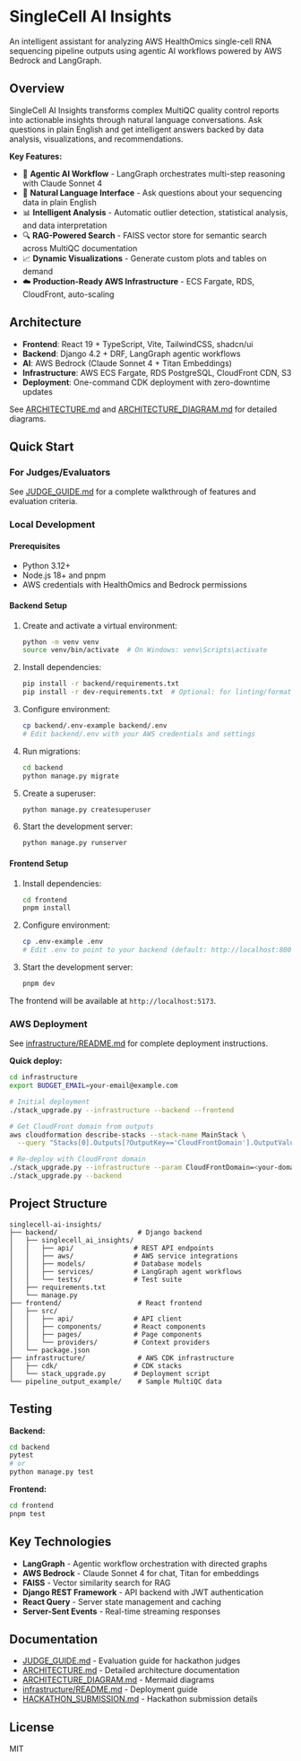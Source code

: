 # SingleCell AI Insights

An intelligent assistant for analyzing AWS HealthOmics single-cell RNA sequencing pipeline outputs using agentic AI workflows powered by AWS Bedrock and LangGraph.

## Overview

SingleCell AI Insights transforms complex MultiQC quality control reports into actionable insights through natural language conversations. Ask questions in plain English and get intelligent answers backed by data analysis, visualizations, and recommendations.

**Key Features:**
- 🤖 **Agentic AI Workflow** - LangGraph orchestrates multi-step reasoning with Claude Sonnet 4
- 💬 **Natural Language Interface** - Ask questions about your sequencing data in plain English
- 📊 **Intelligent Analysis** - Automatic outlier detection, statistical analysis, and data interpretation
- 🔍 **RAG-Powered Search** - FAISS vector store for semantic search across MultiQC documentation
- 📈 **Dynamic Visualizations** - Generate custom plots and tables on demand
- ☁️ **Production-Ready AWS Infrastructure** - ECS Fargate, RDS, CloudFront, auto-scaling

## Architecture

- **Frontend**: React 19 + TypeScript, Vite, TailwindCSS, shadcn/ui
- **Backend**: Django 4.2 + DRF, LangGraph agentic workflows
- **AI**: AWS Bedrock (Claude Sonnet 4 + Titan Embeddings)
- **Infrastructure**: AWS ECS Fargate, RDS PostgreSQL, CloudFront CDN, S3
- **Deployment**: One-command CDK deployment with zero-downtime updates

See [ARCHITECTURE.md](ARCHITECTURE.md) and [ARCHITECTURE_DIAGRAM.md](ARCHITECTURE_DIAGRAM.md) for detailed diagrams.

## Quick Start

### For Judges/Evaluators

See [JUDGE_GUIDE.md](JUDGE_GUIDE.md) for a complete walkthrough of features and evaluation criteria.

### Local Development

#### Prerequisites
- Python 3.12+
- Node.js 18+ and pnpm
- AWS credentials with HealthOmics and Bedrock permissions

#### Backend Setup

1. Create and activate a virtual environment:
   ```bash
   python -m venv venv
   source venv/bin/activate  # On Windows: venv\Scripts\activate
   ```

2. Install dependencies:
   ```bash
   pip install -r backend/requirements.txt
   pip install -r dev-requirements.txt  # Optional: for linting/formatting
   ```

3. Configure environment:
   ```bash
   cp backend/.env-example backend/.env
   # Edit backend/.env with your AWS credentials and settings
   ```

4. Run migrations:
   ```bash
   cd backend
   python manage.py migrate
   ```

5. Create a superuser:
   ```bash
   python manage.py createsuperuser
   ```

6. Start the development server:
   ```bash
   python manage.py runserver
   ```

#### Frontend Setup

1. Install dependencies:
   ```bash
   cd frontend
   pnpm install
   ```

2. Configure environment:
   ```bash
   cp .env-example .env
   # Edit .env to point to your backend (default: http://localhost:8000/api)
   ```

3. Start the development server:
   ```bash
   pnpm dev
   ```

The frontend will be available at `http://localhost:5173`.

### AWS Deployment

See [infrastructure/README.md](infrastructure/README.md) for complete deployment instructions.

**Quick deploy:**
```bash
cd infrastructure
export BUDGET_EMAIL=your-email@example.com

# Initial deployment
./stack_upgrade.py --infrastructure --backend --frontend

# Get CloudFront domain from outputs
aws cloudformation describe-stacks --stack-name MainStack \
  --query "Stacks[0].Outputs[?OutputKey=='CloudFrontDomain'].OutputValue" --output text

# Re-deploy with CloudFront domain
./stack_upgrade.py --infrastructure --param CloudFrontDomain=<your-domain>.cloudfront.net
./stack_upgrade.py --backend
```

## Project Structure

```
singlecell-ai-insights/
├── backend/                    # Django backend
│   ├── singlecell_ai_insights/
│   │   ├── api/               # REST API endpoints
│   │   ├── aws/               # AWS service integrations
│   │   ├── models/            # Database models
│   │   ├── services/          # LangGraph agent workflows
│   │   └── tests/             # Test suite
│   ├── requirements.txt
│   └── manage.py
├── frontend/                   # React frontend
│   ├── src/
│   │   ├── api/               # API client
│   │   ├── components/        # React components
│   │   ├── pages/             # Page components
│   │   └── providers/         # Context providers
│   └── package.json
├── infrastructure/             # AWS CDK infrastructure
│   ├── cdk/                   # CDK stacks
│   └── stack_upgrade.py       # Deployment script
└── pipeline_output_example/    # Sample MultiQC data
```

## Testing

**Backend:**
```bash
cd backend
pytest
# or
python manage.py test
```

**Frontend:**
```bash
cd frontend
pnpm test
```

## Key Technologies

- **LangGraph** - Agentic workflow orchestration with directed graphs
- **AWS Bedrock** - Claude Sonnet 4 for chat, Titan for embeddings
- **FAISS** - Vector similarity search for RAG
- **Django REST Framework** - API backend with JWT authentication
- **React Query** - Server state management and caching
- **Server-Sent Events** - Real-time streaming responses

## Documentation

- [JUDGE_GUIDE.md](JUDGE_GUIDE.md) - Evaluation guide for hackathon judges
- [ARCHITECTURE.md](ARCHITECTURE.md) - Detailed architecture documentation
- [ARCHITECTURE_DIAGRAM.md](ARCHITECTURE_DIAGRAM.md) - Mermaid diagrams
- [infrastructure/README.md](infrastructure/README.md) - Deployment guide
- [HACKATHON_SUBMISSION.md](HACKATHON_SUBMISSION.md) - Hackathon submission details

## License

MIT
